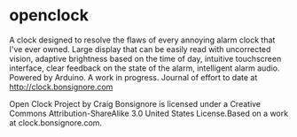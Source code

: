 openclock
=========

A clock designed to resolve the flaws of every annoying alarm clock that I've ever owned. Large display that can be easily read with uncorrected vision, adaptive brightness based on the time of day, intuitive touchscreen interface, clear feedback on the state of the alarm, intelligent alarm audio. Powered by Arduino. A work in progress. Journal of effort to date at http://clock.bonsignore.com

Open Clock Project by Craig Bonsignore is licensed under a Creative Commons Attribution-ShareAlike 3.0 United States License.Based on a work at clock.bonsignore.com.
